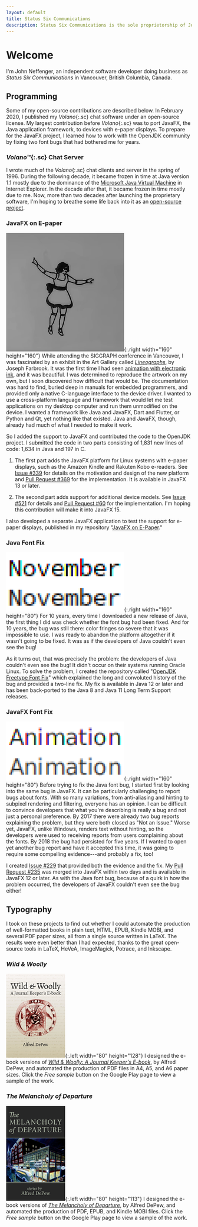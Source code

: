 ```yaml
---
layout: default
title: Status Six Communications
description: Status Six Communications is the sole proprietorship of John Neffenger, an independent software developer in Vancouver BC.
---
```


# Welcome

I'm John Neffenger, an independent software developer doing business as *Status Six Communications* in Vancouver, British Columbia, Canada.

## Programming

Some of my open-source contributions are described below.
In February 2020, I published my *Volano*{:.sc} chat software under an open-source license.
My largest contribution before *Volano*{:.sc} was to port JavaFX, the Java application framework, to devices with e-paper displays.
To prepare for the JavaFX project, I learned how to work with the OpenJDK community by fixing two font bugs that had bothered me for years.

### *Volano™*{:.sc} Chat Server

I wrote much of the *Volano*{:.sc} chat clients and server in the spring of 1996.
During the following decade, it became frozen in time at Java version 1.1 mostly due to the dominance of the [Microsoft Java Virtual Machine][msjvm] in Internet Explorer.
In the decade after that, it became frozen in time mostly due to me.
Now, more than two decades after launching the proprietary software, I'm hoping to breathe some life back into it as an [open-source project][volano].

### JavaFX on E-paper

![Still frame of JavaFX animation on e-paper](images/mechanical-doll.png){:.right width="160" height="160"}
While attending the SIGGRAPH conference in Vancouver, I was fascinated by an exhibit in the Art Gallery called [*Lineographs*][lineographs], by Joseph Farbrook.
It was the first time I had seen [animation with electronic ink][dancer], and it was beautiful.
I was determined to reproduce the artwork on my own, but I soon discovered how difficult that would be.
The documentation was hard to find, buried deep in manuals for embedded programmers, and provided only a native C-language interface to the device driver.
I wanted to use a cross-platform language and framework that would let me test applications on my desktop computer and run them unmodified on the device.
I wanted a framework like Java and JavaFX, Dart and Flutter, or Python and Qt, yet nothing like that existed.
Java and JavaFX, though, already had much of what I needed to make it work.

So I added the support to JavaFX and contributed the code to the OpenJDK project.
I submitted the code in two parts consisting of 1,831 new lines of code: 1,634 in Java and 197 in C.

1. The first part adds the JavaFX platform for Linux systems with e-paper displays, such as the Amazon Kindle and Rakuten Kobo e-readers.
See [Issue #339][openjdk-jfx-339] for details on the motivation and design of the new platform and [Pull Request #369][openjdk-jfx-369] for the implementation.
It is available in JavaFX 13 or later.

2. The second part adds support for additional device models.
See [Issue #521][openjdk-jfx-521] for details and [Pull Request #60][jfx-60] for the implementation.
I'm hoping this contribution will make it into JavaFX 15.

I also developed a separate JavaFX application to test the support for e-paper displays, published in my repository "[JavaFX on E-Paper][epd-javafx]."

### Java Font Fix

![Screenshot of Java font fix](images/java-font-fix.png){:.right width="160" height="80"}
For 10 years, every time I downloaded a new release of Java, the first thing I did was check whether the font bug had been fixed.
And for 10 years, the bug was still there: color fringes so severe that it was impossible to use.
I was ready to abandon the platform altogether if it wasn't going to be fixed.
It was as if the developers of Java couldn't even see the bug!

As it turns out, that was precisely the problem: the developers of Java couldn't even see the bug!
It didn't occur on their systems running Oracle Linux.
To solve the problem, I created the repository called "[OpenJDK Freetype Font Fix][openjdk-freetype]" which explained the long and  convoluted history of the bug and provided a two-line fix.
My fix is available in Java 12 or later and has been back-ported to the Java 8 and Java 11 Long Term Support releases.

### JavaFX Font Fix

![Screenshot of JavaFX font fix](images/javafx-font-fix.png){:.right width="160" height="80"}
Before trying to fix the Java font bug, I started first by looking into the same bug in JavaFX.
It can be particularly challenging to report bugs about fonts.
With so many variations, from anti-aliasing and hinting to subpixel rendering and filtering, everyone has an opinion.
I can be difficult to convince developers that what you're describing is really a bug and not just a personal preference.
By 2017 there were already two bug reports explaining the problem, but they were both closed as "Not an Issue."
Worse yet, JavaFX, unlike Windows, renders text without hinting, so the developers were used to receiving reports from users complaining about the fonts.
By 2018 the bug had persisted for five years.
If I wanted to open yet another bug report and have it accepted this time, it was going to require some compelling evidence---and probably a fix, too!

I created [Issue #229][openjdk-jfx-229] that provided both the evidence and the fix.
My [Pull Request #235][openjdk-jfx-235] was merged into JavaFX within two days and is available in JavaFX 12 or later.
As with the Java font bug, because of a quirk in how the problem occurred, the developers of JavaFX couldn't even see the bug either!

## Typography

I took on these projects to find out whether I could automate the production of well-formatted books in plain text, HTML, EPUB, Kindle MOBI, and several PDF paper sizes, all from a single source written in LaTeX.
The results were even better than I had expected, thanks to the great open-source tools in LaTeX, HeVeA, ImageMagick, Potrace, and Inkscape.

### *Wild & Woolly*

![Wild & Woolly book cover](images/wild-and-woolly.png){:.left width="80" height="128"}
I designed the e-book versions of [*Wild & Woolly: A Journal Keeper's E-book*][play-woolly], by Alfred DePew, and automated the production of PDF files in A4, A5, and A6 paper sizes.
Click the *Free sample* button on the Google Play page to view a sample of the work.

### *The Melancholy of Departure*

![The Melancholy of Departure book cover](images/melancholy-of-departure.png){:.left width="80" height="113"}
I designed the e-book versions of [*The Melancholy of Departure*][play-melancholy], by Alfred DePew, and automated the production of PDF, EPUB, and Kindle MOBI files.
Click the *Free sample* button on the Google Play page to view a sample of the work.

[lineographs]: http://s2014.siggraph.org/attendees/art-gallery/events/lineographs.html
[dancer]: https://www.farbrook.net/lineographs/
[msjvm]: https://en.wikipedia.org/wiki/Microsoft_Java_Virtual_Machine
[volano]: https://github.com/jgneff/volano
[openjdk-jfx-339]: https://github.com/javafxports/openjdk-jfx/issues/339
[openjdk-jfx-369]: https://github.com/javafxports/openjdk-jfx/pull/369
[openjdk-jfx-521]: https://github.com/javafxports/openjdk-jfx/issues/521
[jfx-60]: https://github.com/openjdk/jfx/pull/60
[epd-javafx]: https://github.com/jgneff/epd-javafx

[openjdk-freetype]: https://github.com/jgneff/openjdk-freetype
[openjdk-jfx-229]: https://github.com/javafxports/openjdk-jfx/issues/229
[openjdk-jfx-235]: https://github.com/javafxports/openjdk-jfx/pull/235

[play-woolly]: https://play.google.com/store/books/details/Alfred_DePew_Wild_Woolly?id=8c3_AAAAQBAJ
[play-melancholy]: https://play.google.com/store/books/details/Alfred_DePew_The_Melancholy_of_Departure?id=jc3_AAAAQBAJ
